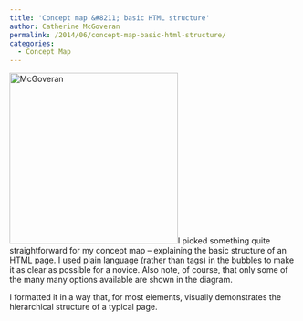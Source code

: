 ```yaml
---
title: 'Concept map &#8211; basic HTML structure'
author: Catherine McGoveran
permalink: /2014/06/concept-map-basic-html-structure/
categories:
  - Concept Map
---
```

[<img class="size-medium wp-image-7645 alignleft" alt="McGoveran" src="/training-course/uploads/2014/06/McGoveran-295x300.jpg" width="295" height="300" />][1]I picked something quite straightforward for my concept map &#8211; explaining the basic structure of an HTML page. I used plain language (rather than tags) in the bubbles to make it as clear as possible for a novice. Also note, of course, that only some of the many many options available are shown in the diagram.

I formatted it in a way that, for most elements, visually demonstrates the hierarchical structure of a typical page.

 [1]: /training-course/uploads/2014/06/McGoveran.jpg
